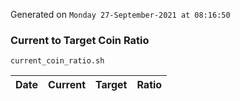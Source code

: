 Generated on `Monday 27-September-2021 at 08:16:50`

### Current to Target Coin Ratio
`current_coin_ratio.sh`

Date|Current|Target|Ratio
---|---|---|---
